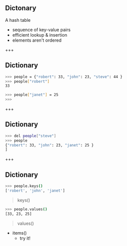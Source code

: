 ## Dictonary
A hash table
* sequence of key-value pairs
* efficient lookup & insertion
* elements aren't ordered

+++
## Dictionary
```sh
>>> people = {"robert": 33, "john": 23, "steve": 44 }
>>> people["robert"]
33

>>> people["janet"] = 25
>>>
```

+++
## Dictionary
```sh
>>> del people["steve"]
>>> people
{"robert": 33, "john": 23, "janet": 25 }
]
```

+++
## Dictionary
```sh
>>> people.keys()
['robert', 'john', 'janet']
```
> keys()

```sh
>>> people.values()
[33, 23, 25]
```
> values()

* items()
  * try it!